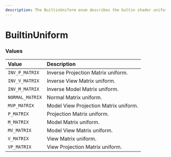```yaml
---
description: The BuiltinUniform enum describes the bultin shader uniforms.
---
```


# BuiltinUniform

### Values <a id="values"></a>

| Value | Description |
| :--- | :--- |
| `INV_P_MATRIX` | Inverse Projection Matrix uniform. |
| `INV_V_MATRIX` | Inverse View Matrix uniform. |
| `INV_M_MATRIX` | Inverse Model Matrix uniform. |
| `NORMAL_MATRIX` | Normal Matrix uniform. |
| `MVP_MATRIX` | Model View Projection Matrix uniform. |
| `P_MATRIX` | Projection Matrix uniform. |
| `M_MATRIX` | Model Matrix uniform. |
| `MV_MATRIX` | Model View Matrix uniform. |
| `V_MATRIX` | View Matrix uniform. |
| `VP_MATRIX` | View Projection Matrix uniform. |

